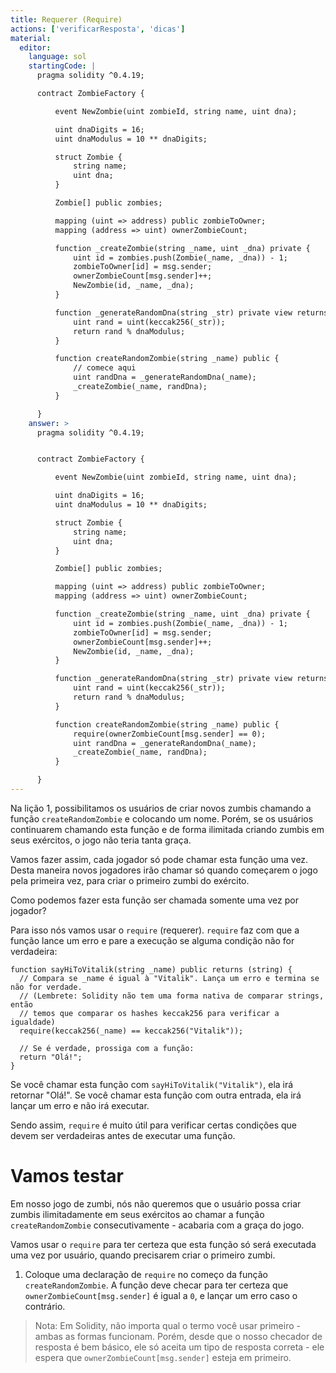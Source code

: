 ```yaml
---
title: Requerer (Require)
actions: ['verificarResposta', 'dicas']
material:
  editor:
    language: sol
    startingCode: |
      pragma solidity ^0.4.19;

      contract ZombieFactory {

          event NewZombie(uint zombieId, string name, uint dna);

          uint dnaDigits = 16;
          uint dnaModulus = 10 ** dnaDigits;

          struct Zombie {
              string name;
              uint dna;
          }

          Zombie[] public zombies;

          mapping (uint => address) public zombieToOwner;
          mapping (address => uint) ownerZombieCount;

          function _createZombie(string _name, uint _dna) private {
              uint id = zombies.push(Zombie(_name, _dna)) - 1;
              zombieToOwner[id] = msg.sender;
              ownerZombieCount[msg.sender]++;
              NewZombie(id, _name, _dna);
          }

          function _generateRandomDna(string _str) private view returns (uint) {
              uint rand = uint(keccak256(_str));
              return rand % dnaModulus;
          }

          function createRandomZombie(string _name) public {
              // comece aqui
              uint randDna = _generateRandomDna(_name);
              _createZombie(_name, randDna);
          }

      }
    answer: >
      pragma solidity ^0.4.19;


      contract ZombieFactory {

          event NewZombie(uint zombieId, string name, uint dna);

          uint dnaDigits = 16;
          uint dnaModulus = 10 ** dnaDigits;

          struct Zombie {
              string name;
              uint dna;
          }

          Zombie[] public zombies;

          mapping (uint => address) public zombieToOwner;
          mapping (address => uint) ownerZombieCount;

          function _createZombie(string _name, uint _dna) private {
              uint id = zombies.push(Zombie(_name, _dna)) - 1;
              zombieToOwner[id] = msg.sender;
              ownerZombieCount[msg.sender]++;
              NewZombie(id, _name, _dna);
          }

          function _generateRandomDna(string _str) private view returns (uint) {
              uint rand = uint(keccak256(_str));
              return rand % dnaModulus;
          }

          function createRandomZombie(string _name) public {
              require(ownerZombieCount[msg.sender] == 0);
              uint randDna = _generateRandomDna(_name);
              _createZombie(_name, randDna);
          }

      }
---
```


Na lição 1, possibilitamos os usuários de criar novos zumbis chamando a função `createRandomZombie` e colocando um nome. Porém, se os usuários continuarem chamando esta função e de forma ilimitada criando zumbis em seus exércitos, o jogo não teria tanta graça.

Vamos fazer assim, cada jogador só pode chamar esta função uma vez. Desta maneira novos jogadores irão chamar só quando começarem o jogo pela primeira vez, para criar o primeiro zumbi do exército.

Como podemos fazer esta função ser chamada somente uma vez por jogador?

Para isso nós vamos usar o `require` (requerer). `require` faz com que a função lance um erro e pare a execução se alguma condição não for verdadeira:

```
function sayHiToVitalik(string _name) public returns (string) {
  // Compara se _name é igual à "Vitalik". Lança um erro e termina se não for verdade.
  // (Lembrete: Solidity não tem uma forma nativa de comparar strings, então
  // temos que comparar os hashes keccak256 para verificar a igualdade)
  require(keccak256(_name) == keccak256("Vitalik"));

  // Se é verdade, prossiga com a função:
  return "Olá!";
}
```

Se você chamar esta função com `sayHiToVitalik("Vitalik")`, ela irá retornar "Olá!". Se você chamar esta função com outra entrada, ela irá lançar um erro e não irá executar.

Sendo assim, `require` é muito útil para verificar certas condições que devem ser verdadeiras antes de executar uma função.

# Vamos testar

Em nosso jogo de zumbi, nós não queremos que o usuário possa criar zumbis ilimitadamente em seus exércitos ao chamar a função `createRandomZombie` consecutivamente - acabaria com a graça do jogo.

Vamos usar o `require` para ter certeza que esta função só será executada uma vez por usuário, quando precisarem criar o primeiro zumbi.

1. Coloque uma declaração de `require` no começo da função `createRandomZombie`. A função deve checar para ter certeza que `ownerZombieCount[msg.sender]` é igual a `0`, e lançar um erro caso o contrário.

> Nota: Em Solidity, não importa qual o termo você usar primeiro - ambas as formas funcionam. Porém, desde que o nosso checador de resposta é bem básico, ele só aceita um tipo de resposta correta - ele espera que `ownerZombieCount[msg.sender]` esteja em primeiro.
